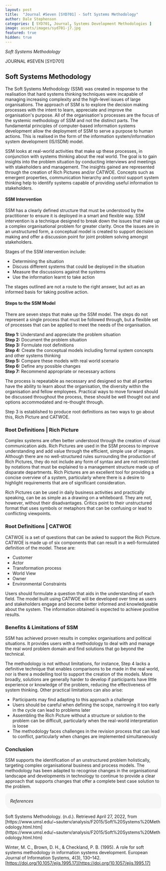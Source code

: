 ```yaml
---
layout: post
title:  "Journal #Seven [SYD701] - Soft Systems Methodology" 
author: Dale Stephenson
categories: [ SYD701, Journal, Systems Development Methodologies ]
image: assets/images/syd701-j7.jpg
featured: true
hidden: true
---
```

<i>Soft Systems Methodology</i>

JOURNAL #SEVEN [SYD701]

<h2>Soft Systems Methodology</h2>
 
The Soft Systems Methodology (SSM) was created in response to the realisation that hard systems thinking techniques were incapable of managing increasing complexity and the high-level issues of large organisations. The approach of SSM is to explore the decision making processes with the intent to learn, appreciate and improve the organisation's purpose. All of the organisation's processes are the focus of the systemic methodology of SSM and not the distinct parts. The fundamental principles of computer-based information systems development allow the deployment of SSM to serve a purpose to human actions. This is realised in the form of the information system/information system development (IS/ISDM) model.
 
SSM looks at real-world activities that make up these processes, in conjunction with systems thinking about the real world. The goal is to gain insights into the problem situation by conducting interviews and meetings with stakeholders and management. The insights gained are represented through the creation of Rich Pictures and/or CATWOE. Concepts such as emergent properties, communication hierarchy and control support system thinking help to identify systems capable of providing useful information to stakeholders.
 
<h4>SSM Intervention</h4>
 
SSM has a clearly defined structure that must be understood by the practitioner to ensure it is deployed in a smart and flexible way. SSM intervention is a technique designed to break down the issues that make up a complex organisational problem for greater clarity. Once the issues are in an unstructured form, a conceptual model is created to support decision making and offer a discussion point for joint problem solving amongst stakeholders.
 
Stages of the SSM intervention include:
 
- Determining the situation
- Discuss different systems that could be deployed in the situation
- Measure the discussions against the systems
- Use the information learnt to take action
 
The stages outlined are not a route to the right answer, but act as an informed basis for taking positive action.
 
<h4>Steps to the SSM Model</h4>
 
There are seven steps that make up the SSM model. The steps do not represent a single process that must be followed through, but a flexible set of processes that can be applied to meet the needs of the organisation.
 
<b>Step 1:</b> Understand and appreciate the problem situation<br>
<b>Step 2:</b> Document the problem situation<br>
<b>Step 3:</b> Formulate root definitions<br>
<b>Step 4:</b> Create the conceptual models including formal system concepts and other systems thinking<br>
<b>Step 5:</b> Compare these models with real world scenario<br>
<b>Step 6:</b> Define any possible changes<br>
<b>Step 7:</b> Recommend appropriate or necessary actions<br>
 
The process is repeatable as necessary and designed so that all parties have the ability to learn about the organisation, the diversity within the organisation and fellow employees. Practical ways to move forward should be discussed throughout the process, these should be well thought out and options accommodated and re-thought through.
 
Step 3 is established to produce root definitions as two ways to go about this, Rich Picture and CATWOE.   
 
<h3>Root Definitions | Rich Picture</h3>
 
Complex systems are often better understood through the creation of visual communication aids. Rich Pictures are used in the SSM process to improve understanding and add value through the efficient, simple use of images. Although there are no well-structured rules surrounding the production of Rich Pictures, they do not include any form of syntax and are not restricted by notations that must be explained to a management structure made up of disparate departments. Rich Pictures are an excellent tool for providing a concise overview of a system, particularly where there is a desire to highlight requirements that are of significant consideration.
 
Rich Pictures can be used in daily business activities and practically speaking, can be as simple as a drawing on a whiteboard. They are not, however, without their disadvantages. Critics point to their unstructured format that uses symbols or metaphors that can be confusing or lead to conflicting viewpoints.
 
<h3>Root Definitions | CATWOE</h3>
 
CATWOE is a set of questions that can be asked to support the Rich Picture. CATWOE is made up of six components that can result in a well-formulated definition of the model. These are:
 
- Customer
- Actor
- Transformation process
- World View
- Owner
- Environmental Constraints
 
Users should formulate a question that aids in the understanding of each field. The model built using CATWOE will be developed over time as users and stakeholders engage and become better informed and knowledgeable about the system. The information obtained is expected to achieve positive results.
 
<h3>Benefits & Limitations of SSM</h3>
 
SSM has achieved proven results in complex organisations and political situations. It provides users with a methodology to deal with and manage the real word problem domain and find solutions that go beyond the technical.
 
The methodology is not without limitations, for instance, Step 4 lacks a definitive technique that enables comparisons to be made in the real world, nor is there a modelling tool to support the creation of the models. More broadly, solutions are generally harder to develop if participants have little experience or knowledge of the problem, reducing the effectiveness of system thinking. Other practical limitations can also arise:
 
- Participants may find adapting to this approach a challenge
- Users should be careful when defining the scope, narrowing it too early in the cycle can lead to problems later
- Assembling the Rich Picture without a structure or solution to the problem can be difficult, particularly when the real-world interpretation is loose
- The methodology faces challenges in the revision process that can lead to conflict, particularly when changes are implemented simultaneously
 
<h3>Conclusion</h3>
 
SSM supports the identification of an unstructured problem holistically, targeting complex organisational business and process models. The methodology has been adapted to recognise changes in the organisational landscape and developments in technology to continue to provide a clear approach that supports changes that offer a complete best case solution to the problem.

<div style="background-color: #f6f6f6; padding: 1rem; border-radius: 10px 20px;"> 
    <i>References</i>
</div>
<br>
Soft Systems Methodology. (n.d.). Retrieved April 27, 2022, from [https://www.umsl.edu/~sauterv/analysis/F2015/Soft%20Systems%20Methodology.html.htm](https://www.umsl.edu/~sauterv/analysis/F2015/Soft%20Systems%20Methodology.html.htm)

Winter, M. C., Brown, D. H., & Checkland, P. B. (1995). A role for soft systems methodology in information systems development. European Journal of Information Systems, 4(3), 130–142. [https://doi.org/10.1057/ejis.1995.17](https://doi.org/10.1057/ejis.1995.17)